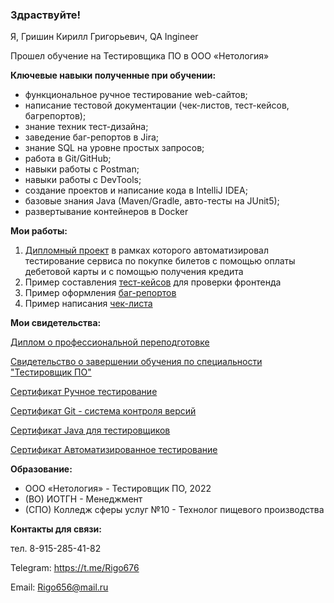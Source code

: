 ### Здраствуйте!

Я, Гришин Кирилл Григорьевич, QA Ingineer

Прошел обучение на Тестировщика ПО в ООО «Нетология»

**Ключевые навыки полученные при обучении:**

- функциональное ручное тестирование web-сайтов;
- написание тестовой документации (чек-листов, тест-кейсов, багрепортов);
- знание техник тест-дизайна;
- заведение баг-репортов в Jira;
- знание SQL на уровне простых запросов;
- работа в Git/GitHub;
- навыки работы c Postman;
- навыки работы с DevTools;
- создание проектов и написание кода в IntelliJ IDEA;
- базовые знания Java (Maven/Gradle, авто-тесты на JUnit5);
- развертывание контейнеров в Docker

**Мои работы:**

1) [Дипломный проект](https://github.com/Rigo656/Diplom-QA.git) в рамках которого автоматизировал тестирование сервиса по покупке билетов с помощью оплаты дебетовой карты и с помощью получения кредита
2) Пример составления [тест-кейсов](https://docs.google.com/spreadsheets/d/1FafKEIzj6WEFcY0IBKfHAcFC884LueVXfWellRf0QKQ/edit?usp=sharing) для проверки фронтенда
3) Пример оформления [баг-репортов](https://docs.google.com/spreadsheets/d/12meGjuId5Jc1oFN7YmK7p8sWQ4eseSbiSc8DbACq3XA/edit?usp=sharing)
4) Пример написания [чек-листа](https://docs.google.com/spreadsheets/d/1mmdsbrDRB2iTU2PLKo4PLUbRJ78zjgOPr9_0XdGq7OQ/edit?usp=sharing)

**Мои свидетельства:**

[Диплом о профессиональной переподготовке](https://disk.yandex.ru/d/XuiwcV2Y8xixLw)

[Свидетельство о завершении обучения по специальности "Тестировщик ПО"](https://disk.yandex.ru/i/n2JnN9QzcjtXIQ)

[Сертификат Ручное тестирование](https://disk.yandex.ru/i/hIgI6PZ7WK2oCg)

[Сертификат Git - система контроля версий](https://disk.yandex.ru/i/fu_2juxXdwiQig)

[Сертификат Java для тестировщиков](https://disk.yandex.ru/i/KnBK9aW-TsD6yg)

[Сертификат Автоматизированное тестирование](https://disk.yandex.ru/i/FeQalNQpkE5m_A)

**Образование:**

- ООО «Нетология» -
Тестировщик ПО, 2022
- (ВО) ИОТГН -
Менеджмент
- (СПО) Колледж сферы услуг №10 - Технолог пищевого производства 

**Контакты для связи:**

тел. 8-915-285-41-82

Telegram: https://t.me/Rigo676

Email: Rigo656@mail.ru

